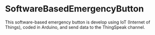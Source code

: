 # SoftwareBasedEmergencyButton

This software-based emergency button is develop using IoT (Internet of Things), coded in Arduino, and send data to the ThingSpeak channel.
